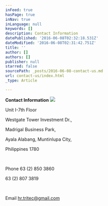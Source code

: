```yaml
---
inFeed: true
hasPage: true
inNav: true
inLanguage: null
keywords: []
description: Contact Information
datePublished: '2016-06-08T02:32:18.531Z'
dateModified: '2016-06-08T02:31:42.751Z'
title: ''
author: []
authors: []
publisher: null
starred: false
sourcePath: _posts/2016-06-08-contact-us.md
url: contact-us/index.html
_type: Article

---
```

**Contact Information**
![](https://the-grid-user-content.s3-us-west-2.amazonaws.com/37e10ed6-ea52-43c0-8576-fd7cc0ae29f2.png)

Unit I-7th Floor

Westgate Tower Investment Dr.,

Madrigal Business Park, 

Ayala Alabang, Muntinlupa City,

Philippines 1780

​

Phone 63 (2) 850 3860

63 (2) 807 3819

​

Email          hr.tritec@gmail.com